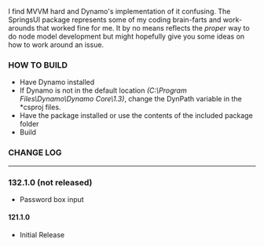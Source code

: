 I find MVVM hard and Dynamo's implementation of it confusing. The SpringsUI package represents some of my coding brain-farts and work-arounds that worked fine for me. It by no means reflects the *proper* way to do node model development but might hopefully give you some ideas on how to work around an issue.

### HOW TO BUILD

- Have Dynamo installed
- If Dynamo is not in the default location *(C:\Program Files\Dynamo\Dynamo Core\1.3)*, change the DynPath variable in the *csproj files.
- Have the package installed or use the contents of the included package folder
- Build
   
### CHANGE LOG
------
### 132.1.0 (not released)
- Password box input

#### 121.1.0
- Initial Release
